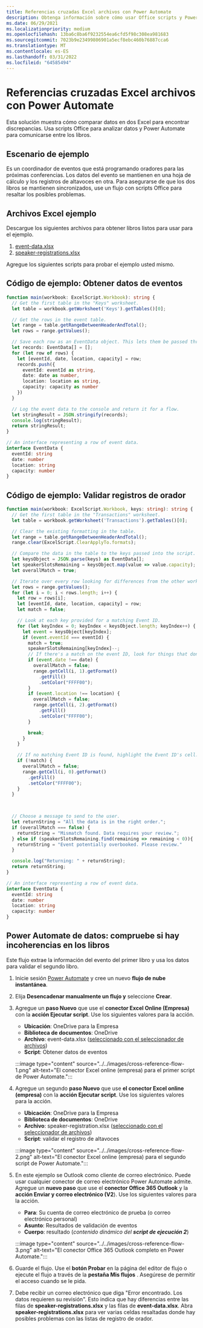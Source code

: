 ```yaml
---
title: Referencias cruzadas Excel archivos con Power Automate
description: Obtenga información sobre cómo usar Office scripts y Power Automate para hacer referencia cruzada y dar formato a un Excel archivo.
ms.date: 06/29/2021
ms.localizationpriority: medium
ms.openlocfilehash: 13ba6c8ba6f9232554ea6cfd5f98c308ea981683
ms.sourcegitcommit: 7023b9e23499806901a5ecf8ebc460b76887cca6
ms.translationtype: MT
ms.contentlocale: es-ES
ms.lasthandoff: 03/31/2022
ms.locfileid: "64585494"
---
```

# <a name="cross-reference-excel-files-with-power-automate"></a>Referencias cruzadas Excel archivos con Power Automate

Esta solución muestra cómo comparar datos en dos Excel para encontrar discrepancias. Usa scripts Office para analizar datos y Power Automate para comunicarse entre los libros.

## <a name="example-scenario"></a>Escenario de ejemplo

Es un coordinador de eventos que está programando oradores para las próximas conferencias. Los datos del evento se mantienen en una hoja de cálculo y los registros de altavoces en otra. Para asegurarse de que los dos libros se mantienen sincronizados, use un flujo con scripts Office para resaltar los posibles problemas.

## <a name="sample-excel-files"></a>Archivos Excel ejemplo

Descargue los siguientes archivos para obtener libros listos para usar para el ejemplo.

1. <a href="event-data.xlsx">event-data.xlsx</a>
1. <a href="speaker-registrations.xlsx">speaker-registrations.xlsx</a>

Agregue los siguientes scripts para probar el ejemplo usted mismo.

## <a name="sample-code-get-event-data"></a>Código de ejemplo: Obtener datos de eventos

```TypeScript
function main(workbook: ExcelScript.Workbook): string {
  // Get the first table in the "Keys" worksheet.
  let table = workbook.getWorksheet('Keys').getTables()[0];

  // Get the rows in the event table.
  let range = table.getRangeBetweenHeaderAndTotal();
  let rows = range.getValues();

  // Save each row as an EventData object. This lets them be passed through Power Automate.
  let records: EventData[] = [];
  for (let row of rows) {
    let [eventId, date, location, capacity] = row;
    records.push({
      eventId: eventId as string,
      date: date as number,
      location: location as string,
      capacity: capacity as number
    })
  }

  // Log the event data to the console and return it for a flow.
  let stringResult = JSON.stringify(records);
  console.log(stringResult);
  return stringResult;
}

// An interface representing a row of event data.
interface EventData {
  eventId: string
  date: number
  location: string
  capacity: number
}
```

## <a name="sample-code-validate-speaker-registrations"></a>Código de ejemplo: Validar registros de orador

```TypeScript
function main(workbook: ExcelScript.Workbook, keys: string): string {
  // Get the first table in the "Transactions" worksheet.
  let table = workbook.getWorksheet('Transactions').getTables()[0];

  // Clear the existing formatting in the table.
  let range = table.getRangeBetweenHeaderAndTotal();
  range.clear(ExcelScript.ClearApplyTo.formats);

  // Compare the data in the table to the keys passed into the script.
  let keysObject = JSON.parse(keys) as EventData[];
  let speakerSlotsRemaining = keysObject.map(value => value.capacity);
  let overallMatch = true;

  // Iterate over every row looking for differences from the other worksheet.
  let rows = range.getValues();
  for (let i = 0; i < rows.length; i++) {
    let row = rows[i];
    let [eventId, date, location, capacity] = row;
    let match = false;

    // Look at each key provided for a matching Event ID.
    for (let keyIndex = 0; keyIndex < keysObject.length; keyIndex++) {
      let event = keysObject[keyIndex];
      if (event.eventId === eventId) {
        match = true;
        speakerSlotsRemaining[keyIndex]--;
        // If there's a match on the event ID, look for things that don't match and highlight them.
        if (event.date !== date) {
          overallMatch = false;
          range.getCell(i, 1).getFormat()
            .getFill()
            .setColor("FFFF00");
        }
        if (event.location !== location) {
          overallMatch = false;
          range.getCell(i, 2).getFormat()
            .getFill()
            .setColor("FFFF00");
        }

        break;
      }
    }

    // If no matching Event ID is found, highlight the Event ID's cell.
    if (!match) {
      overallMatch = false;
      range.getCell(i, 0).getFormat()
        .getFill()
        .setColor("FFFF00");
    }
  }

  

  // Choose a message to send to the user.
  let returnString = "All the data is in the right order.";
  if (overallMatch === false) {
    returnString = "Mismatch found. Data requires your review.";
  } else if (speakerSlotsRemaining.find(remaining => remaining < 0)){
    returnString = "Event potentially overbooked. Please review."
  }

  console.log("Returning: " + returnString);
  return returnString;
}

// An interface representing a row of event data.
interface EventData {
  eventId: string
  date: number
  location: string
  capacity: number
}
```

## <a name="power-automate-flow-check-for-inconsistencies-across-the-workbooks"></a>Power Automate de datos: compruebe si hay incoherencias en los libros

Este flujo extrae la información del evento del primer libro y usa los datos para validar el segundo libro.

1. Inicie sesión [Power Automate](https://flow.microsoft.com) y cree un nuevo **flujo de nube instantánea**.
1. Elija **Desencadenar manualmente un flujo y** seleccione **Crear**.
1. Agregue un **paso Nuevo** que use el **conector Excel Online (Empresa)** con la **acción Ejecutar script**. Use los siguientes valores para la acción.
    * **Ubicación**: OneDrive para la Empresa
    * **Biblioteca de documentos**: OneDrive
    * **Archivo**: event-data.xlsx ([seleccionado con el seleccionador de archivos](../../testing/power-automate-troubleshooting.md#select-workbooks-with-the-file-browser-control))
    * **Script**: Obtener datos de eventos

    :::image type="content" source="../../images/cross-reference-flow-1.png" alt-text="El conector Excel online (empresa) para el primer script de Power Automate.":::

1. Agregue un segundo **paso Nuevo** que use **el conector Excel online (empresa)** con la **acción Ejecutar script**. Use los siguientes valores para la acción.
    * **Ubicación**: OneDrive para la Empresa
    * **Biblioteca de documentos**: OneDrive
    * **Archivo**: speaker-registration.xlsx ([seleccionado con el seleccionador de archivos](../../testing/power-automate-troubleshooting.md#select-workbooks-with-the-file-browser-control))
    * **Script**: validar el registro de altavoces

    :::image type="content" source="../../images/cross-reference-flow-2.png" alt-text="El conector Excel online (empresa) para el segundo script de Power Automate.":::
1. En este ejemplo se Outlook como cliente de correo electrónico. Puede usar cualquier conector de correo electrónico Power Automate admite. Agregue un **nuevo paso** que use el **conector Office 365 Outlook** y la **acción Enviar y correo electrónico (V2**). Use los siguientes valores para la acción.
    * **Para**: Su cuenta de correo electrónico de prueba (o correo electrónico personal)
    * **Asunto**: Resultados de validación de eventos
    * **Cuerpo**: resultado (_contenido dinámico del **script de ejecución 2**_)

    :::image type="content" source="../../images/cross-reference-flow-3.png" alt-text="El conector Office 365 Outlook completo en Power Automate.":::
1. Guarde el flujo. Use el **botón Probar** en la página del editor de flujo o ejecute el flujo a través de la **pestaña Mis flujos** . Asegúrese de permitir el acceso cuando se le pida.
1. Debe recibir un correo electrónico que diga "Error encontrado. Los datos requieren su revisión". Esto indica que hay diferencias entre las filas de **speaker-registrations.xlsx** y las filas de **event-data.xlsx**. Abra **speaker-registrations.xlsx** para ver varias celdas resaltadas donde hay posibles problemas con las listas de registro de orador.
